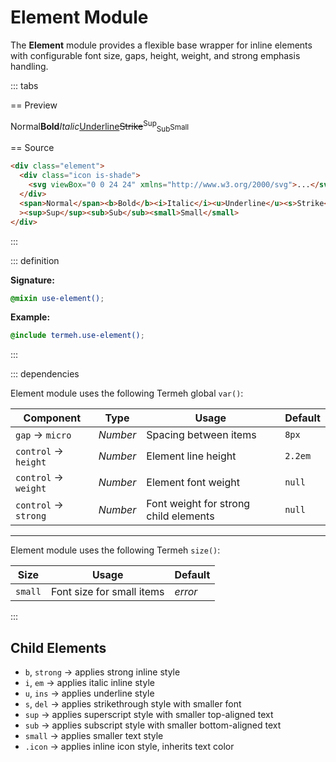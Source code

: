 # Element Module

The **Element** module provides a flexible base wrapper for inline elements with configurable font size, gaps, height, weight, and strong emphasis handling.

::: tabs

== Preview

<!-- markdownlint-disable MD033 -->
<Preview height="3rem">
  <div class="demo">
    <div class="element">
      <div class="icon is-shade">
        <!--@include: ../icon.svg-->
      </div>
      <span>Normal</span><b>Bold</b><i>Italic</i><u>Underline</u><s>Strike</s
      ><sup>Sup</sup><sub>Sub</sub><small>Small</small>
    </div>
  </div>
</Preview>
<!-- markdownlint-enable MD033 -->

== Source

```html
<div class="element">
  <div class="icon is-shade">
    <svg viewBox="0 0 24 24" xmlns="http://www.w3.org/2000/svg">...</svg>
  </div>
  <span>Normal</span><b>Bold</b><i>Italic</i><u>Underline</u><s>Strike</s
  ><sup>Sup</sup><sub>Sub</sub><small>Small</small>
</div>
```

:::

::: definition

**Signature:**

```scss
@mixin use-element();
```

**Example:**

```scss
@include termeh.use-element();
```

:::

::: dependencies

Element module uses the following Termeh global `var()`:

| Component            | Type     | Usage                                 | Default |
| -------------------- | -------- | ------------------------------------- | ------- |
| `gap` → `micro`      | _Number_ | Spacing between items                 | `8px`   |
| `control` → `height` | _Number_ | Element line height                   | `2.2em` |
| `control` → `weight` | _Number_ | Element font weight                   | `null`  |
| `control` → `strong` | _Number_ | Font weight for strong child elements | `null`  |

---

Element module uses the following Termeh `size()`:

| Size    | Usage                     | Default |
| ------- | ------------------------- | ------- |
| `small` | Font size for small items | _error_ |

:::

## Child Elements

- `b`, `strong` → applies strong inline style
- `i`, `em` → applies italic inline style
- `u`, `ins` → applies underline style
- `s`, `del` → applies strikethrough style with smaller font
- `sup` → applies superscript style with smaller top-aligned text
- `sub` → applies subscript style with smaller bottom-aligned text
- `small` → applies smaller text style
- `.icon` → applies inline icon style, inherits text color
